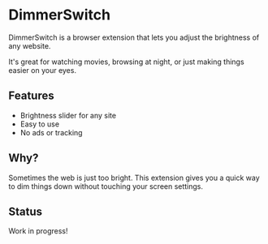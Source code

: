 # DimmerSwitch

DimmerSwitch is a browser extension that lets you adjust the brightness of any website.

It's great for watching movies, browsing at night, or just making things easier on your eyes.

## Features

- Brightness slider for any site
- Easy to use
- No ads or tracking

## Why?

Sometimes the web is just too bright. This extension gives you a quick way to dim things down without touching your screen settings.

## Status

Work in progress!
